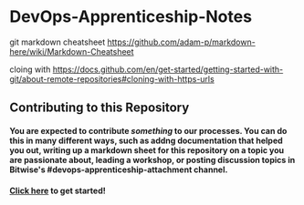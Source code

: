 # DevOps-Apprenticeship-Notes

git
markdown cheatsheet
https://github.com/adam-p/markdown-here/wiki/Markdown-Cheatsheet

cloing with 
https://docs.github.com/en/get-started/getting-started-with-git/about-remote-repositories#cloning-with-https-urls
## Contributing to this Repository

#### You are expected to contribute _something_ to our processes. You can do this in many different ways, such as addng documentation that helped you out, writing up a markdown sheet for this repository on a topic you are passionate about, leading a workshop, or posting discussion topics in Bitwise's #devops-apprenticeship-attachment channel.

#### [Click here](https://docs.github.com/en/get-started/quickstart/contributing-to-projects) to get started!
